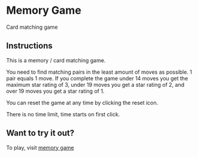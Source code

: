 # Memory Game

Card matching game


## Instructions

This is a memory / card matching game.

You need to find matching pairs in the least amount of moves as possible.
1 pair equals 1 move. If you complete the game under 14 moves you get the maximum star rating of 3, under 19 moves you get a star rating of 2, and over 19 moves you get a star rating of 1.

You can reset the game at any time by clicking the reset icon.

There is no time limit, time starts on first click.


## Want to try it out?

To play, visit [memory game](https://mchwebdev.github.io/memory-game/)

